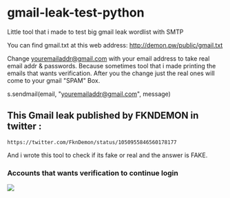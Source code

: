 # gmail-leak-test-python
Little tool that i made to test big gmail leak wordlist with SMTP

You can find gmail.txt at this web address: http://demon.pw/public/gmail.txt

Change youremailaddr@gmail.com with your email address to take real email addr & passwords. Because sometimes tool that i made printing the emails that wants verification. After you the change just the real ones will come to your gmail "SPAM" Box.

  s.sendmail(email, "youremailaddr@gmail.com", message)


## This Gmail leak published by FKNDEMON in twitter :
    
    https://twitter.com/FknDemon/status/1050955846560178177
    
And i wrote this tool to check if its fake or real and the answer is FAKE.


### Accounts that wants verification to continue login

![](https://i.imgur.com/dxxjopA.png)
